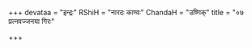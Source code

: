 +++
devataa = "इन्द्रः"
RShiH = "नारदः काण्वः"
ChandaH = "उष्णिक्"
title = "०७ प्रत्नवज्जनया गिरः"

+++
